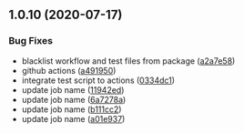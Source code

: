 ## 1.0.10 (2020-07-17)


### Bug Fixes

* blacklist workflow and test files from package ([a2a7e58](https://github.com/magna25/jebena/commit/a2a7e58c4704038e64bcbba88e9fed8ce7f82406))
* github actions ([a491950](https://github.com/magna25/jebena/commit/a491950cb2fae9ffc42447b3c3f243d2140d870f))
* integrate test script to actions ([0334dc1](https://github.com/magna25/jebena/commit/0334dc11e809edca2a3d857b910d2df80cabc6a4))
* update job name ([11942ed](https://github.com/magna25/jebena/commit/11942ed3888637945c1ebbaf7cc6da6a2fa85315))
* update job name ([6a7278a](https://github.com/magna25/jebena/commit/6a7278ab5469275aec8c919316ccb81c6ead407a))
* update job name ([b111cc2](https://github.com/magna25/jebena/commit/b111cc2a94f876473bc0f03ff3178d126f2f3869))
* update job name ([a01e937](https://github.com/magna25/jebena/commit/a01e9375222d0a322bd110ce282d97bab9a97635))



